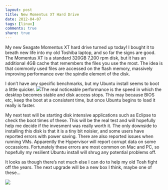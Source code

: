 ```yaml
---
layout: post
title: New Momentus XT Hard Drive
date: 2012-04-07
tags: [linux]
comments: true
share: true
---
```


My new Seagate Momentus XT hard drive turned up today! I bought it to breath new life into my old Toshiba laptop, and so far the signs are good. The Momentus XT is a standard 320GB 7,200 rpm disk, but it has an additional 4GB cache that remembers the files you use the most. The idea is that commonly used files are accessed on the flash memory, massively improving performance over the spindle element of the disk.




I don’t have any specific benchmarks, but my Ubuntu install seems to boot a little quicker. ![](http://images.grdnr.io/2011/06/mometus-xt.jpg)The real noticeable performance is the speed in which the desktop becomes stable and disk access stops. This may because BIOS etc, keep the boot at a consistent time, but once Ubuntu begins to load it really is faster.





My next test will be starting disk intensive applications such as Eclipse to check the boot times of these. This will be the real test and will hopefully help me decide if the invesment was really worth it. The only downside to installing this disk is that it is a tiny bit noisier, and some users have reported errors with power saving. There are also reported issues when running VMs. Apparently the Hypervisor will report corrupt data on some occassions. Fortunately these errors are most common on Mac and PC, so hopefully my resilient Ubuntu install will shrug any potential problems off.





It looks as though there’s not much else I can do to help my old Tosh fight off the years. The next upgrade will be a new box I think, maybe one of these…





[![](http://images.grdnr.io/2011/06/system76_laptop.jpg)](http://www.system76.com)
